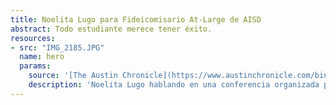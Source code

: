 ```yaml
---
title: Noelita Lugo para Fideicomisario At-Large de AISD
abstract: Todo estudiante merece tener éxito.
resources:
- src: "IMG_2185.JPG"
  name: hero
  params:
    source: '[The Austin Chronicle](https://www.austinchronicle.com/binary/26de/pols_feature30.jpg)'
    description: 'Noelita Lugo hablando en una conferencia organizada por la Asociación de Investigación Infantil y Familiar de la Universidad de Texas.'
---
```

